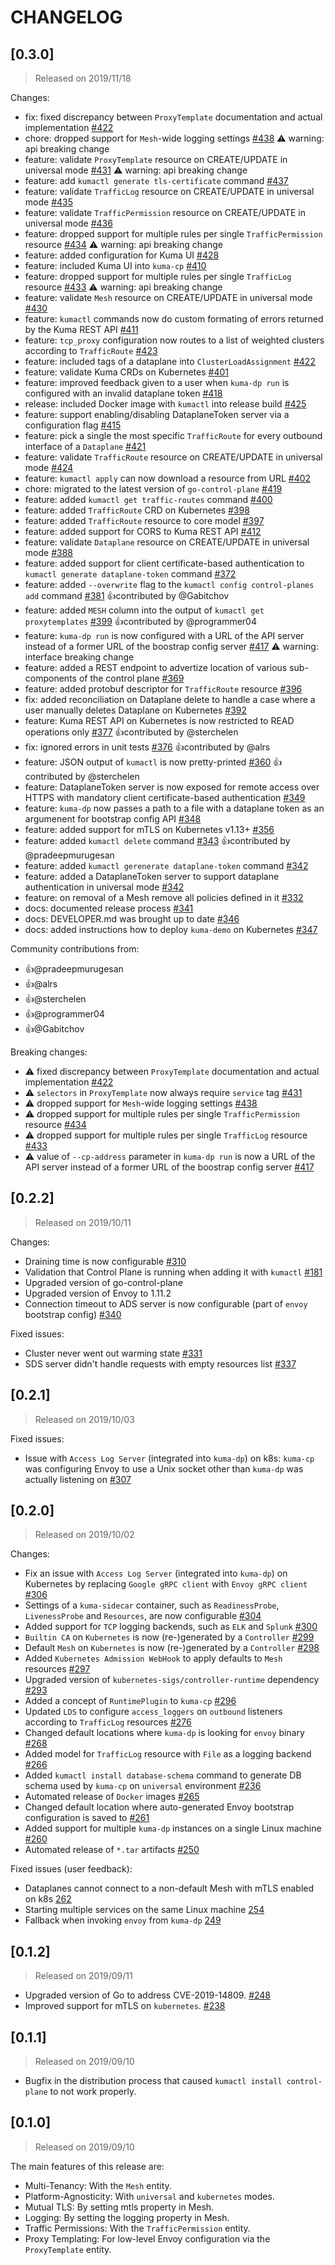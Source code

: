 # CHANGELOG

## [0.3.0]

> Released on 2019/11/18

Changes:

* fix: fixed discrepancy between `ProxyTemplate` documentation and actual implementation
  [#422](https://github.com/Kong/kuma/pull/422)
* chore: dropped support for `Mesh`-wide logging settings
  [#438](https://github.com/Kong/kuma/pull/438)
  ⚠️ warning: api breaking change
* feature: validate `ProxyTemplate` resource on CREATE/UPDATE in universal mode
  [#431](https://github.com/Kong/kuma/pull/431)
  ⚠️ warning: api breaking change
* feature: add `kumactl generate tls-certificate` command
  [#437](https://github.com/Kong/kuma/pull/437)
* feature: validate `TrafficLog` resource on CREATE/UPDATE in universal mode
  [#435](https://github.com/Kong/kuma/pull/435)
* feature: validate `TrafficPermission` resource on CREATE/UPDATE in universal mode
  [#436](https://github.com/Kong/kuma/pull/436)
* feature: dropped support for multiple rules per single `TrafficPermission` resource
  [#434](https://github.com/Kong/kuma/pull/434)
  ⚠️ warning: api breaking change
* feature: added configuration for Kuma UI
  [#428](https://github.com/Kong/kuma/pull/428)
* feature: included Kuma UI into `kuma-cp`
  [#410](https://github.com/Kong/kuma/pull/410)
* feature: dropped support for multiple rules per single `TrafficLog` resource
  [#433](https://github.com/Kong/kuma/pull/433)
  ⚠️ warning: api breaking change
* feature: validate `Mesh` resource on CREATE/UPDATE in universal mode
  [#430](https://github.com/Kong/kuma/pull/430)
* feature: `kumactl` commands now do custom formating of errors returned by the Kuma REST API
  [#411](https://github.com/Kong/kuma/pull/411)
* feature: `tcp_proxy` configuration now routes to a list of weighted clusters according to `TrafficRoute`
  [#423](https://github.com/Kong/kuma/pull/423)
* feature: included tags of a dataplane into `ClusterLoadAssignment`
  [#422](https://github.com/Kong/kuma/pull/422)
* feature: validate Kuma CRDs on Kubernetes
  [#401](https://github.com/Kong/kuma/pull/401)
* feature: improved feedback given to a user when `kuma-dp run` is configured with an invalid dataplane token
  [#418](https://github.com/Kong/kuma/pull/418)
* release: included Docker image with `kumactl` into release build
  [#425](https://github.com/Kong/kuma/pull/425)
* feature: support enabling/disabling DataplaneToken server via a configuration flag
  [#415](https://github.com/Kong/kuma/pull/415)
* feature: pick a single the most specific `TrafficRoute` for every outbound interface of a `Dataplane`
  [#421](https://github.com/Kong/kuma/pull/421)
* feature: validate `TrafficRoute` resource on CREATE/UPDATE in universal mode
  [#424](https://github.com/Kong/kuma/pull/424)
* feature: `kumactl apply` can now download a resource from URL
  [#402](https://github.com/Kong/kuma/pull/402)
* chore: migrated to the latest version of `go-control-plane`
  [#419](https://github.com/Kong/kuma/pull/419)
* feature: added `kumactl get traffic-routes` command
  [#400](https://github.com/Kong/kuma/pull/400)
* feature: added `TrafficRoute` CRD on Kubernetes
  [#398](https://github.com/Kong/kuma/pull/398)
* feature: added `TrafficRoute` resource to core model
  [#397](https://github.com/Kong/kuma/pull/397)
* feature: added support for CORS to Kuma REST API
  [#412](https://github.com/Kong/kuma/pull/412)
* feature: validate `Dataplane` resource on CREATE/UPDATE in universal mode
  [#388](https://github.com/Kong/kuma/pull/388)
* feature: added support for client certificate-based authentication to `kumactl generate dataplane-token` command
  [#372](https://github.com/Kong/kuma/pull/372)
* feature: added `--overwrite` flag to the `kumactl config control-planes add` command
  [#381](https://github.com/Kong/kuma/pull/381)
  👍contributed by @Gabitchov
* feature: added `MESH` column into the output of `kumactl get proxytemplates`
  [#399](https://github.com/Kong/kuma/pull/399)
  👍contributed by @programmer04
* feature: `kuma-dp run` is now configured with a URL of the API server instead of a former URL of the boostrap config server
  [#417](https://github.com/Kong/kuma/pull/417)
  ⚠️ warning: interface breaking change
* feature: added a REST endpoint to advertize location of various sub-components of the control plane
  [#369](https://github.com/Kong/kuma/pull/369)
* feature: added protobuf descriptor for `TrafficRoute` resource
  [#396](https://github.com/Kong/kuma/pull/396)
* fix: added reconciliation on Dataplane delete to handle a case where a user manually deletes Dataplane on Kubernetes
  [#392](https://github.com/Kong/kuma/pull/392)
* feature: Kuma REST API on Kubernetes is now restricted to READ operations only
  [#377](https://github.com/Kong/kuma/pull/377)
  👍contributed by @sterchelen
* fix: ignored errors in unit tests
  [#376](https://github.com/Kong/kuma/pull/376)
  👍contributed by @alrs
* feature: JSON output of `kumactl` is now pretty-printed
  [#360](https://github.com/Kong/kuma/pull/360)
  👍contributed by @sterchelen
* feature: DataplaneToken server is now exposed for remote access over HTTPS with mandatory client certificate-based authentication
  [#349](https://github.com/Kong/kuma/pull/349)
* feature: `kuma-dp` now passes a path to a file with a dataplane token as an argumenent for bootstrap config API
  [#348](https://github.com/Kong/kuma/pull/348)
* feature: added support for mTLS on Kubernetes v1.13+
  [#356](https://github.com/Kong/kuma/pull/356)
* feature: added `kumactl delete` command
  [#343](https://github.com/Kong/kuma/pull/343)
  👍contributed by @pradeepmurugesan
* feature: added `kumactl gerenerate dataplane-token` command
  [#342](https://github.com/Kong/kuma/pull/342)
* feature: added a DataplaneToken server to support dataplane authentication in universal mode
  [#342](https://github.com/Kong/kuma/pull/342)
* feature: on removal of a Mesh remove all policies defined in it
  [#332](https://github.com/Kong/kuma/pull/332)
* docs: documented release process
  [#341](https://github.com/Kong/kuma/pull/341)
* docs: DEVELOPER.md was brought up to date
  [#346](https://github.com/Kong/kuma/pull/346)
* docs: added instructions how to deploy `kuma-demo` on Kubernetes
  [#347](https://github.com/Kong/kuma/pull/347)

Community contributions from:

* 👍@pradeepmurugesan
* 👍@alrs
* 👍@sterchelen
* 👍@programmer04
* 👍@Gabitchov

Breaking changes:

* ⚠️ fixed discrepancy between `ProxyTemplate` documentation and actual implementation
  [#422](https://github.com/Kong/kuma/pull/422)
* ⚠️ `selectors` in `ProxyTemplate` now always require `service` tag
  [#431](https://github.com/Kong/kuma/pull/431)
* ⚠️ dropped support for `Mesh`-wide logging settings
  [#438](https://github.com/Kong/kuma/pull/438)
* ⚠️ dropped support for multiple rules per single `TrafficPermission` resource
  [#434](https://github.com/Kong/kuma/pull/434)
* ⚠️ dropped support for multiple rules per single `TrafficLog` resource
  [#433](https://github.com/Kong/kuma/pull/433)
* ⚠️ value of `--cp-address` parameter in `kuma-dp run` is now a URL of the API server instead of a former URL of the boostrap config server
  [#417](https://github.com/Kong/kuma/pull/417)

## [0.2.2]

> Released on 2019/10/11

Changes:

* Draining time is now configurable
  [#310](https://github.com/Kong/kuma/pull/310)
* Validation that Control Plane is running when adding it with `kumactl`
  [#181](https://github.com/Kong/kuma/issues/181)
* Upgraded version of go-control-plane
* Upgraded version of Envoy to 1.11.2
* Connection timeout to ADS server is now configurable (part of `envoy` bootstrap config)
  [#340](https://github.com/Kong/kuma/pull/340)

Fixed issues:
* Cluster never went out warming state
  [#331](https://github.com/Kong/kuma/pull/331)
* SDS server didn't handle requests with empty resources list
  [#337](https://github.com/Kong/kuma/pull/337) 

## [0.2.1]

> Released on 2019/10/03

Fixed issues:

* Issue with `Access Log Server` (integrated into `kuma-dp`) on k8s:
 `kuma-cp` was configuring Envoy to use a Unix socket other than
 `kuma-dp` was actually listening on
  [#307](https://github.com/Kong/kuma/pull/307)

## [0.2.0]

> Released on 2019/10/02

Changes:

* Fix an issue with `Access Log Server` (integrated into `kuma-dp`) on Kubernetes
  by replacing `Google gRPC client` with `Envoy gRPC client`
  [#306](https://github.com/Kong/kuma/pull/306)
* Settings of a `kuma-sidecar` container, such as `ReadinessProbe`, `LivenessProbe` and `Resources`,
  are now configurable
  [#304](https://github.com/Kong/kuma/pull/304)
* Added support for `TCP` logging backends, such as `ELK` and `Splunk`
  [#300](https://github.com/Kong/kuma/pull/300)
* `Builtin CA` on `Kubernetes` is now (re-)generated by a `Controller`
  [#299](https://github.com/Kong/kuma/pull/299)
* Default `Mesh` on `Kubernetes` is now (re-)generated by a `Controller`
  [#298](https://github.com/Kong/kuma/pull/298)
* Added `Kubernetes Admission WebHook` to apply defaults to `Mesh` resources
  [#297](https://github.com/Kong/kuma/pull/297)
* Upgraded version of `kubernetes-sigs/controller-runtime` dependency
  [#293](https://github.com/Kong/kuma/pull/293)
* Added a concept of `RuntimePlugin` to `kuma-cp`
  [#296](https://github.com/Kong/kuma/pull/296)
* Updated `LDS` to configure `access_loggers` on `outbound` listeners
  according to `TrafficLog` resources
  [#276](https://github.com/Kong/kuma/pull/276)
* Changed default locations where `kuma-dp` is looking for `envoy` binary
  [#268](https://github.com/Kong/kuma/pull/268)
* Added model for `TrafficLog` resource with `File` as a logging backend
  [#266](https://github.com/Kong/kuma/pull/266)
* Added `kumactl install database-schema` command to generate DB schema
  used by `kuma-cp` on `universal` environment
  [#236](https://github.com/Kong/kuma/pull/236)
* Automated release of `Docker` images
  [#265](https://github.com/Kong/kuma/pull/265)
* Changed default location where auto-generated Envoy bootstrap configuration is saved to
  [#261](https://github.com/Kong/kuma/pull/261)
* Added support for multiple `kuma-dp` instances on a single Linux machine
  [#260](https://github.com/Kong/kuma/pull/260)
* Automated release of `*.tar` artifacts
  [#250](https://github.com/Kong/kuma/pull/250)

Fixed issues (user feedback):

* Dataplanes cannot connect to a non-default Mesh with mTLS enabled on k8s
  [262](https://github.com/Kong/kuma/issues/262)
* Starting multiple services on the same Linux machine
  [254](https://github.com/Kong/kuma/issues/254)
* Fallback when invoking `envoy` from `kuma-dp`
  [249](https://github.com/Kong/kuma/issues/249)

## [0.1.2]

> Released on 2019/09/11

* Upgraded version of Go to address CVE-2019-14809.
  [#248](https://github.com/Kong/kuma/pull/248)
* Improved support for mTLS on `kubernetes`.
  [#238](https://github.com/Kong/kuma/pull/238)

## [0.1.1]

> Released on 2019/09/10

* Bugfix in the distribution process that caused `kumactl install control-plane` to not work properly.

## [0.1.0]

> Released on 2019/09/10

The main features of this release are:

* Multi-Tenancy: With the `Mesh` entity.
* Platform-Agnosticity: With `universal` and `kubernetes` modes.
* Mutual TLS: By setting mtls property in Mesh.
* Logging: By setting the logging property in Mesh.
* Traffic Permissions: With the `TrafficPermission` entity.
* Proxy Templating: For low-level Envoy configuration via the `ProxyTemplate` entity.
